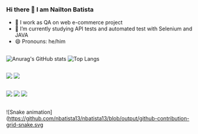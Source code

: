 ### Hi there 👋 I am Nailton Batista
- 🔭 I work as QA on web e-commerce project
- 🌱 I’m currently studying API tests and automated test with Selenium and JAVA
- 😄 Pronouns: he/him
##
![Anurag's GitHub stats](https://github-readme-stats.vercel.app/api?username=nbatista13&count_private=true&show_icons=true&theme=midnight-purple) ![Top Langs](https://github-readme-stats.vercel.app/api/top-langs/?username=nbatista13&theme=midnight-purple)
##
<div> 
  <a href = "mailto:nailton.oliveira01@gmail.com"><img src="https://img.shields.io/badge/Gmail-D14836?style=for-the-badge&logo=gmail&logoColor=white" target="_blank"></a>
  <a href="https://www.linkedin.com/in/nailton-batista-6089a7101/" target="_blank"><img src="https://img.shields.io/badge/-LinkedIn-%230077B5?style=for-the-badge&logo=linkedin&logoColor=white" target="_blank"></a> 
  
</div>

##
<div> 
  <img src="https://img.shields.io/badge/Java-ED8B00?style=for-the-badge&logo=java&logoColor=white"></a>
  <img src="https://img.shields.io/badge/GIT-E44C30?style=for-the-badge&logo=git&logoColor=white"></a>
  <img src="https://img.shields.io/badge/Jira-0052CC?style=for-the-badge&logo=Jira&logoColor=white"></a>
    
</div>

##
![Snake animation](https://github.com/nbatista13/nbatista13/blob/output/github-contribution-grid-snake.svg
